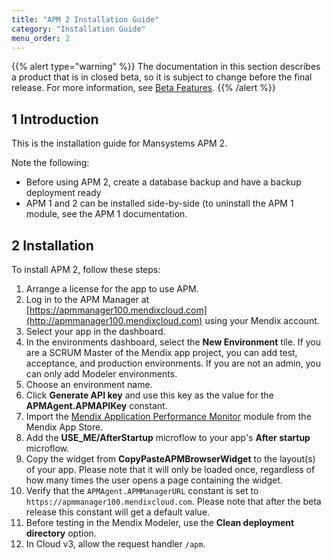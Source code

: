 ```yaml
---
title: "APM 2 Installation Guide"
category: "Installation Guide"
menu_order: 2
---
```


{{% alert type="warning" %}}
The documentation in this section describes a product that is in closed beta, so it is subject to change before the final release. For more information, see [Beta Features](/releasenotes/beta-features/).
{{% /alert %}}

## 1 Introduction

This is the installation guide for Mansystems APM 2.

Note the following:

* Before using APM 2, create a database backup and have a backup deployment ready
* APM 1 and 2 can be installed side-by-side (to uninstall the APM 1 module, see the APM 1 documentation.

## 2 Installation

To install APM 2, follow these steps:

1. Arrange a license for the app to use APM.
2. Log in to the APM Manager at [https://apmmanager100.mendixcloud.com](http://apmmanager100.mendixcloud.com) using your Mendix account.
3. Select your app in the dashboard.
4. In the environments dashboard, select the **New Environment** tile. If you are a SCRUM Master of the Mendix app project, you can add test, acceptance, and production environments. If you are not an admin, you can only add Modeler environments.
5. Choose an environment name.
6. Click **Generate API key** and use this key as the value for the **APMAgent.APMAPIKey** constant.
7. Import the [Mendix Application Performance Monitor](https://appstore.home.mendix.com/link/app/6127/) module from the Mendix App Store.
8. Add the **USE_ME/AfterStartup** microflow to your app's **After startup** microflow.
9. Copy the widget from **CopyPasteAPMBrowserWidget** to the layout(s) of your app. Please note that it will only be loaded once, regardless of how many times the user opens a page containing the widget.
10. Verify that the `APMAgent.APMManagerURL` constant is set to `https://apmmanager100.mendixcloud.com`. Please note that after the beta release this constant will get a default value.
11. Before testing in the Mendix Modeler, use the **Clean deployment directory** option.
12. In Cloud v3, allow the request handler `/apm`.
